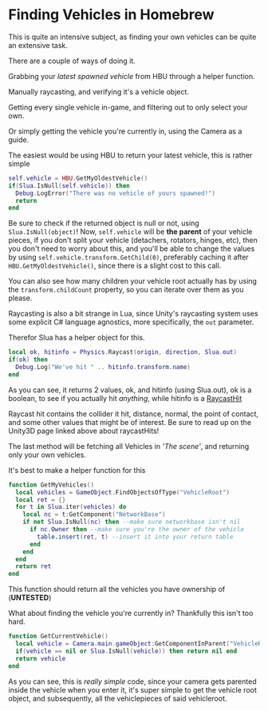 # Finding Vehicles in Homebrew

This is quite an intensive subject, as finding your own vehicles can be quite an extensive task.

There are a couple of ways of doing it.

Grabbing your _latest spawned vehicle_ from HBU through a helper function.

Manually raycasting, and verifying it's a vehicle object.

Getting every single vehicle in-game, and filtering out to only select your own.

Or simply getting the vehicle you're currently in, using the Camera as a guide.

The easiest would be using HBU to return your latest vehicle, this is rather simple

```lua
self.vehicle = HBU.GetMyOldestVehicle()
if(Slua.IsNull(self.vehicle)) then
  Debug.LogError("There was no vehicle of yours spawned!")
  return
end
```

Be sure to check if the returned object is null or not, using ``Slua.IsNull(object)``!
Now, ``self.vehicle`` will be **the parent** of your vehicle pieces, if you don't split your vehicle (detachers, rotators, hinges, etc), then you don't need to worry about this,
and you'll be able to change the values by using ``self.vehicle.transform.GetChild(0)``, preferably caching it after ``HBU.GetMyOldestVehicle()``, since there is a slight cost to this call.

You can also see how many children your vehicle root actually has by using the ``transform.childCount`` property, so you can iterate over them as you please.

Raycasting is also a bit strange in Lua, since Unity's raycasting system uses some explicit C# language agnostics, more specifically, the ``out`` parameter.

Therefor Slua has a helper object for this.

```lua
local ok, hitinfo = Physics.Raycast(origin, direction, Slua.out)
if(ok) then
  Debug.Log("We've hit " .. hitinfo.transform.name)
end
```

As you can see, it returns 2 values, ok, and hitinfo (using Slua.out), ok is a boolean, to see if you actually hit _anything_, while hitinfo is a [RaycastHit](https://docs.unity3d.com/ScriptReference/RaycastHit.html)

Raycast hit contains the collider it hit, distance, normal, the point of contact, and some other values that might be of interest. Be sure to read up on the Unity3D page linked above about raycastHits!

The last method will be fetching all Vehicles in _'The scene'_, and returning only your own vehicles.

It's best to make a helper function for this

```lua
function GetMyVehicles()
  local vehicles = GameObject.FindObjectsOfType("VehicleRoot")
  local ret = {}
  for t in Slua.iter(vehicles) do
    local nc = t:GetComponent("NetworkBase")
    if not Slua.IsNull(nc) then --make sure networkbase isn't nil
      if nc.Owner then --make sure you're the owner of the vehicle
        table.insert(ret, t) --insert it into your return table
      end
    end
  end
  return ret
end
```

This function should return all the vehicles you have ownership of (**UNTESTED**)

What about finding the vehicle you're currently in? Thankfully this isn't too hard.

```lua
function GetCurrentVehicle()
  local vehicle = Camera.main.gameObject:GetComponentInParent("VehicleRoot")
  if(vehicle == nil or Slua.IsNull(vehicle)) then return nil end
  return vehicle
end
```

As you can see, this is _really simple_ code, since your camera gets parented inside the vehicle when you enter it, it's super simple to get the vehicle root object, and subsequently, all the vehiclepieces of said vehicleroot.